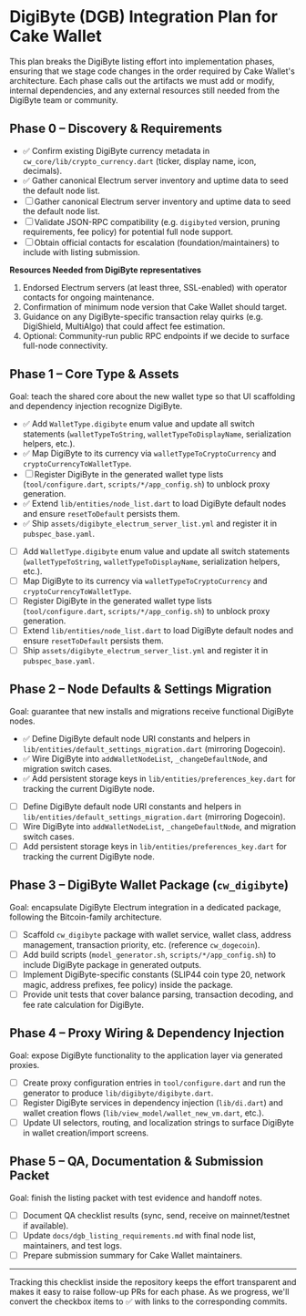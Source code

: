 # DigiByte (DGB) Integration Plan for Cake Wallet

This plan breaks the DigiByte listing effort into implementation phases, ensuring that we stage code changes in the order required by Cake Wallet's architecture. Each phase calls out the artifacts we must add or modify, internal dependencies, and any external resources still needed from the DigiByte team or community.

## Phase 0 – Discovery & Requirements
- ✅ Confirm existing DigiByte currency metadata in `cw_core/lib/crypto_currency.dart` (ticker, display name, icon, decimals).
- ✅ Gather canonical Electrum server inventory and uptime data to seed the default node list.
- ☐ Gather canonical Electrum server inventory and uptime data to seed the default node list.
- ☐ Validate JSON-RPC compatibility (e.g. `digibyted` version, pruning requirements, fee policy) for potential full node support.
- ☐ Obtain official contacts for escalation (foundation/maintainers) to include with listing submission.

**Resources Needed from DigiByte representatives**
1. Endorsed Electrum servers (at least three, SSL-enabled) with operator contacts for ongoing maintenance.
2. Confirmation of minimum node version that Cake Wallet should target.
3. Guidance on any DigiByte-specific transaction relay quirks (e.g. DigiShield, MultiAlgo) that could affect fee estimation.
4. Optional: Community-run public RPC endpoints if we decide to surface full-node connectivity.

## Phase 1 – Core Type & Assets
Goal: teach the shared core about the new wallet type so that UI scaffolding and dependency injection recognize DigiByte.

- ✅ Add `WalletType.digibyte` enum value and update all switch statements (`walletTypeToString`, `walletTypeToDisplayName`, serialization helpers, etc.).
- ✅ Map DigiByte to its currency via `walletTypeToCryptoCurrency` and `cryptoCurrencyToWalletType`.
- ☐ Register DigiByte in the generated wallet type lists (`tool/configure.dart`, `scripts/*/app_config.sh`) to unblock proxy generation.
- ✅ Extend `lib/entities/node_list.dart` to load DigiByte default nodes and ensure `resetToDefault` persists them.
- ✅ Ship `assets/digibyte_electrum_server_list.yml` and register it in `pubspec_base.yaml`.
- [ ] Add `WalletType.digibyte` enum value and update all switch statements (`walletTypeToString`, `walletTypeToDisplayName`, serialization helpers, etc.).
- [ ] Map DigiByte to its currency via `walletTypeToCryptoCurrency` and `cryptoCurrencyToWalletType`.
- [ ] Register DigiByte in the generated wallet type lists (`tool/configure.dart`, `scripts/*/app_config.sh`) to unblock proxy generation.
- [ ] Extend `lib/entities/node_list.dart` to load DigiByte default nodes and ensure `resetToDefault` persists them.
- [ ] Ship `assets/digibyte_electrum_server_list.yml` and register it in `pubspec_base.yaml`.

## Phase 2 – Node Defaults & Settings Migration
Goal: guarantee that new installs and migrations receive functional DigiByte nodes.

- ✅ Define DigiByte default node URI constants and helpers in `lib/entities/default_settings_migration.dart` (mirroring Dogecoin).
- ✅ Wire DigiByte into `addWalletNodeList`, `_changeDefaultNode`, and migration switch cases.
- ✅ Add persistent storage keys in `lib/entities/preferences_key.dart` for tracking the current DigiByte node.
- [ ] Define DigiByte default node URI constants and helpers in `lib/entities/default_settings_migration.dart` (mirroring Dogecoin).
- [ ] Wire DigiByte into `addWalletNodeList`, `_changeDefaultNode`, and migration switch cases.
- [ ] Add persistent storage keys in `lib/entities/preferences_key.dart` for tracking the current DigiByte node.

## Phase 3 – DigiByte Wallet Package (`cw_digibyte`)
Goal: encapsulate DigiByte Electrum integration in a dedicated package, following the Bitcoin-family architecture.

- [ ] Scaffold `cw_digibyte` package with wallet service, wallet class, address management, transaction priority, etc. (reference `cw_dogecoin`).
- [ ] Add build scripts (`model_generator.sh`, `scripts/*/app_config.sh`) to include DigiByte package in generated outputs.
- [ ] Implement DigiByte-specific constants (SLIP44 coin type 20, network magic, address prefixes, fee policy) inside the package.
- [ ] Provide unit tests that cover balance parsing, transaction decoding, and fee rate calculation for DigiByte.

## Phase 4 – Proxy Wiring & Dependency Injection
Goal: expose DigiByte functionality to the application layer via generated proxies.

- [ ] Create proxy configuration entries in `tool/configure.dart` and run the generator to produce `lib/digibyte/digibyte.dart`.
- [ ] Register DigiByte services in dependency injection (`lib/di.dart`) and wallet creation flows (`lib/view_model/wallet_new_vm.dart`, etc.).
- [ ] Update UI selectors, routing, and localization strings to surface DigiByte in wallet creation/import screens.

## Phase 5 – QA, Documentation & Submission Packet
Goal: finish the listing packet with test evidence and handoff notes.

- [ ] Document QA checklist results (sync, send, receive on mainnet/testnet if available).
- [ ] Update `docs/dgb_listing_requirements.md` with final node list, maintainers, and test logs.
- [ ] Prepare submission summary for Cake Wallet maintainers.

---

Tracking this checklist inside the repository keeps the effort transparent and makes it easy to raise follow-up PRs for each phase. As we progress, we'll convert the checkbox items to ✅ with links to the corresponding commits.
